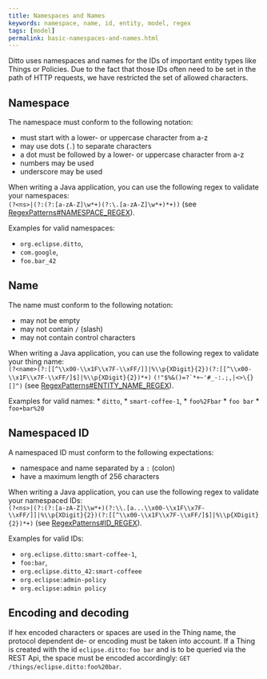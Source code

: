 ```yaml
---
title: Namespaces and Names
keywords: namespace, name, id, entity, model, regex
tags: [model]
permalink: basic-namespaces-and-names.html
---
```


Ditto uses namespaces and names for the IDs of important entity types like Things or Policies. Due to the fact that those
IDs often need to be set in the path of HTTP requests, we have restricted the set of allowed characters.

## Namespace

The namespace must conform to the following notation:
* must start with a lower- or uppercase character from a-z
* may use dots (`.`) to separate characters
* a dot must be followed by a lower- or uppercase character from a-z
* numbers may be used
* underscore may be used
	
When writing a Java application, you can use the following regex to validate your namespaces: <br/>
    ``(?<ns>|(?:(?:[a-zA-Z]\w*+)(?:\.[a-zA-Z]\w*+)*+))``
    (see [RegexPatterns#NAMESPACE_REGEX](https://github.com/eclipse/ditto/blob/master/model/base/src/main/java/org/eclipse/ditto/model/base/entity/id/RegexPatterns.java#L42)).
	
Examples for valid namespaces:
* `org.eclipse.ditto`,
* `com.google`,
* `foo.bar_42`

## Name

The name must conform to the following notation:
* may not be empty
* may not contain `/` (slash)
* may not contain control characters

When writing a Java application, you can use the following regex to validate your thing name: <br/>
    ``(?<name>(?:[[^\\x00-\\x1F\\x7F-\\xFF/]]|%\\p{XDigit}{2})(?:[[^\\x00-\\x1F\\x7F-\\xFF/]$]|%\\p{XDigit}{2})*+)``
    ``(!"$%&()=?`*+~'#_-:.;,|<>\{}[]^)`` 
    (see [RegexPatterns#ENTITY_NAME_REGEX](https://github.com/eclipse/ditto/blob/master/model/base/src/main/java/org/eclipse/ditto/model/base/entity/id/RegexPatterns.java#L90)).

Examples for valid names:
    * `ditto`,
    * `smart-coffee-1`,
    * `foo%2Fbar`
    * `foo bar`
    * `foo+bar%20`
    


## Namespaced ID

A namespaced ID must conform to the following expectations:
* namespace and name separated by a `:` (colon)
* have a maximum length of 256 characters

When writing a Java application, you can use the following regex to validate your namespaced IDs: <br/>
	``(?<ns>|(?:(?:[a-zA-Z]\\w*+)(?:\\.[a...\\x00-\\x1F\\x7F-\\xFF/]]|%\\p{XDigit}{2})(?:[[^\\x00-\\x1F\\x7F-\\xFF/]$]|%\\p{XDigit}{2})*+)`` 
	(see [RegexPatterns#ID_REGEX](https://github.com/eclipse/ditto/blob/master/model/base/src/main/java/org/eclipse/ditto/model/base/entity/id/RegexPatterns.java#L97)).

Examples for valid IDs:
* `org.eclipse.ditto:smart-coffee-1`,
* `foo:bar`,
* `org.eclipse.ditto_42:smart-coffeee`
* `org.eclipse:admin-policy`
* `org.eclipse:admin policy`

## Encoding and decoding

If hex encoded characters or spaces are used in the Thing name, the protocol dependent de- or encoding must be taken into account. If a Thing is created with the id `eclipse.ditto:foo bar` and is to be queried via the REST Api, the space must be encoded accordingly:
`GET /things/eclipse.ditto:foo%20bar`.
